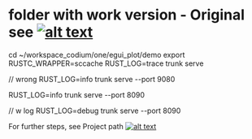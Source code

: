 # folder with work version - Original see [![alt text][1]](https://github.com/MathiasStadler/one)
<!-- keep the format -->
cd ~/workspace_codium/one/egui_plot/demo
export RUSTC_WRAPPER=sccache
RUST_LOG=trace trunk serve

// wrong RUST_LOG=info trunk serve --port 9080

RUST_LOG=info trunk serve --port 8090

// w log
RUST_LOG=debug trunk serve --port 8090

For further steps, see Project path [![alt text][1]](project_path.md)
<!-- make folder and download the link sign vai curl -->
<!-- mkdir -p img && curl --create-dirs --output-dir img -O  "https://raw.githubusercontent.com/MathiasStadler/link_symbol_svg/refs/heads/main/link_symbol.svg"-->
<!-- Link sign - Don't Found a better way :-( - You know a better method? - **send me a email** -->
[1]: ./img/link_symbol.svg
<!-- keep the format -->